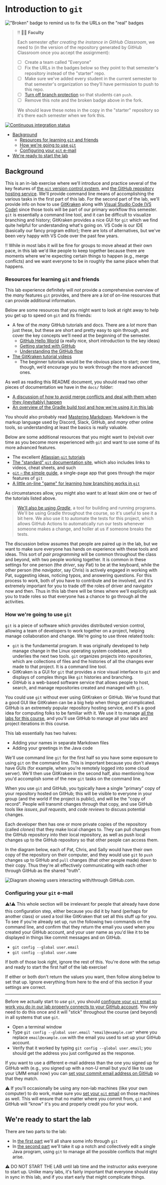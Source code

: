 # Introduction to `git` <!-- omit in toc -->

!["Broken" badge to remind us to fix the URLs on the "real" badges](https://img.shields.io/badge/FIX_BADGES-Badges_below_need_to_be_updated-red)

> :bangbang: :mage_woman: **Faculty**
>
> Each semester _after creating the instance in GitHub Classroom_,
> we need to (in the version of the repository generated by GitHub Classroom once you accept the assignment):
>
> - [ ] Create a team called "Everyone"
> - [ ] Fix the URLs in the badges below so they point to that semester's
>       repository instead of the "starter" repo.
> - [ ] Make sure we've added every student in the current semester
>       to that semester's organization so they'll have permission to
>       push to this repo.
> - [ ] [Turn off branch protection](docs/FACULTY_BRANCH_PROTECTION_SETTINGS.md)
>       so that students can `push`.
> - [ ] Remove this note and the broken badge above in the fork.
>
> We should leave these notes in the copy in the "starter"
> repository so it's there each semester when we fork this.

[![Continuous integration status](../../actions/workflows/gradle.yaml/badge.svg)](../../actions/workflows/gradle.yaml)

- [Background](#background)
  - [Resources for learning `git` and friends](#resources-for-learning-git-and-friends)
  - [How we're going to use `git`](#how-were-going-to-use-git)
  - [Configuring your `git` e-mail](#configuring-your-git-e-mail)
- [We're ready to start the lab](#were-ready-to-start-the-lab)

## Background

This is an in-lab exercise where we'll introduce and practice several of the
key features of [the `git` version control system](https://git-scm.com/),
and [the GitHub repository hosting service](https://github.com/).
We'll provide command line means of accomplishing
the various tasks in the first part of this lab. For the second part of the lab, we'll
provide info on how to use [GitKraken](https://www.gitkraken.com/git-client) along with
[Visual Studio Code (VS Code)](https://code.visualstudio.com/) since
those tools will be part of our primary workflow this semester. `git` is essentially
a command line tool, and it can be difficult to visualize branching and history;
GitKraken provides a nice GUI for `git` which we find quite helpful for understanding
what's going on. VS Code is our IDE (basically our fancy program editor); there are lots
of alternatives, but we've been very happy with VS Code over the past few years.

:bangbang: While in most labs it will be fine for groups to move ahead
at their own pace, in this lab we'd like people to keep together
because there are moments where we're expecting certain things to
happen (e.g., merge conflicts) and we want everyone to be in roughly
the same place when that happens.

### Resources for learning `git` and friends

This lab experience definitely will _not_ provide a comprehensive overview of the
_many_ features `git` provides, and there are a _lot_ of on-line resources
that can provide additional information.

Below are some resources that you might want to look at right away
to help you get up to speed on `git` and its
friends:

- A few of the _many_ GitHub tutorials and
  docs. There are a _lot_ more than just these, but these are short and pretty easy to spin through, and cover the key concepts we’ll need at the beginning of the semester.
  - [GitHub Hello World](https://guides.github.com/activities/hello-world/) (a really nice,
    short introduction to the key ideas)
  - [Getting started with GitHub](https://docs.github.com/en/free-pro-team@latest/github/getting-started-with-github)
  - [Understanding the GitHub flow](https://guides.github.com/introduction/flow/)
- [The GitKraken tutorial videos](https://www.gitkraken.com/learn-git)
  - The beginner tutorials would be the
    obvious place to start; over time,
    though, we’d encourage you to work through
    the more advanced ones.

As well as reading this README document, you should read two other pieces
of documentation we have in the `docs/` folder:

- [A discussion of how to avoid merge conflicts and deal with them when they (inevitably) happen](docs/MERGE_CONFLICTS.md)
- [An overview of the Gradle build tool and how we're using it in this lab](docs/Gradle_README.md)

You should also probably read [Mastering Markdown](https://guides.github.com/features/mastering-markdown/).
Markdown is the markup language used by Discord, Slack, GitHub, and _many_ other
online tools, so understanding at least the basics is really valuable.

Below are some additional resources that you might
want to (re)visit over time as you become more
experienced with `git` and want to use some of
its more advanced features.

- The excellent [Atlassian `git` tutorials](https://www.atlassian.com/git/tutorials/what-is-version-control)
- [The "standard" `git` documentation site](https://git-scm.com/documentation),
  which also includes links to videos, cheat sheets, and such
- [`git` – the simple guide](http://rogerdudler.github.io/git-guide/),
  a single-page app that goes through the major features of `git`
- [A little on-line "game" for learning how branching works in `git`](https://learngitbranching.js.org/)

As circumstances allow, you might also want to at least skim one or two of the
tutorials listed above.

> [We'll also be using _Gradle_](docs/Gradle_README.md),
> a tool for building and running programs. We'll be
> using Gradle throughout the course, so it's useful to see it a bit here. We also
> use it to automate the tests for this project, which allows GitHub Actions to
> automatically run our tests whenever someone makes a change, and holler at us if
> someone breaks the tests.

The discussion below assumes that people are paired up in the lab, but we want
to make sure everyone has hands on experience with these tools and ideas.
This sort of _pair programming_ will be common throughout the class and
beyond, with two people working together. It is common in these settings for
one person (the _driver_, say Pat) to be at the keyboard, while the other person (the
_navigator_, say Chris) is actively engaged in working with Pat, suggesting ideas, noticing typos,
and answering questions. For this process to work, both of you have to
contribute and be involved, and it's extremely important for you to trade
off the roles of driver and navigator now and then. Thus in this lab
there will be times where we'll explicitly ask you to trade roles so that
everyone has a chance to go through all the activities.

### How we're going to use `git`

`git` is a piece of software which provides distributed version control, allowing
a team of developers to work together on a project, helping manage
collaboration and change. We're going to use three related tools:

- `git` is the fundamental program. It was originally developed to help manage
  change in the Linux
  operating system codebase, and it underlies the next two tools. `git`
  organizes projects into _repositories_, which are collections of files and
  the histories of all the changes ever made to that project. It is a command
  line tool.
- GitKraken is a GUI for `git` that provides a nice visual interface to `git`
  and displays of complex things like `git` histories and branching.
- _GitHub_ is a web-based software service that allows people
  to host, search, and manage repositories created and managed with `git`.

You could use `git` without ever using GitKraken or GitHub. We've found that a
good GUI like GitKraken can be a big help when things get complicated. GitHub
is an extremely popular repository hosting service, and it's a good idea for
computing folks to be familiar with it. We use it to manage
[all the labs for this course](https://github.com/UMM-CSci-3601), and you'll
use GitHub to manage all your labs and project iterations in this course.

This lab essentially has two halves:

- Adding your names in separate Markdown files
- Adding your greetings in the Java code

We'll use command line `git` for the first half so you have some exposure to
using `git` on the command line. This is important because you don't always
have GUIs (for example, when you're remotely logged into some cloud
server). We'll then use GitKraken in the second half, also mentioning how you'd
accomplish some of the new `git` tasks on the command line.

When you use `git` and GitHub, you typically have a single "primary" copy
of your repository hosted on GitHub; this will be visible to everyone in
your group (and the world if the project is public),
and will be the "copy of record". People will transmit changes through that
copy, and use GitHub tools like _issues_, _pull requests_, and _code reviews_
to discuss potential changes.

Each developer then has one or more private copies of the repository
(called _clones_) that they make local changes to. They can pull changes
from the GitHub repository into their local repository, as well as push
local changes up to the GitHub repository so that other people can access them.

In the diagram below, each of Pat, Chris, and Sally would have their own copy
of the repository on their computer, and they would use `git` to `push`
changes up to GitHub and `pull` changes (that other people made) down to
their copy. Thus they're all effectively communicating with each other
through GitHub as the shared "truth".

![Diagram showing users interacting with/through GitHub.com.](docs/images/GitHub-and-users.png)

### Configuring your `git` e-mail

:warning::exclamation::warning:
This whole section will be irrelevant for people that already have done
this configuration step, either because you did it by hand (perhaps
for another class) or used a tool like
GitKraken that set all this stuff up for you. To see if you're already set up,
run the following two commands on the command line, and confirm that they
return the email you used when
you created your GitHub account, and your user name as you'd like it
to be displayed in things like commit messages and on GitHub.

- `git config --global user.email`
- `git config --global user.name`

If both of those look right, ignore the rest of this. You're done
with the setup and ready to start the first half of the lab exercise!

If either or both don't return the values you want, then follow along
below to set that up. Ignore everything from here to the end of this
section if your settings are correct.

---

Before we actually start to _use_ `git`, you should [configure your `git`
email so work you do in our lab properly connects to your GitHub
account](https://help.github.com/articles/setting-your-commit-email-address-in-git/).
You only need to do this once and it will "stick" throughout the course
(and beyond) in all systems that use `git`.

- Open a terminal window
- Type `git config --global user.email "email@example.com"` where
  you replace `email@example.com` with the email you used to set up
  your GitHub account.
- Verify that it worked by typing `git config --global user.email`;
  you should get the address you just configured as the response.

If you want to use a different e-mail address than the one you
signed up for GitHub with (e.g., you signed up with a non-U
email but you'd like to use your UMM email now) you can
[set your commit email address on GitHub](https://help.github.com/articles/setting-your-commit-email-address-on-github/)
so that they match.

:warning: If you'll occasionally be using any non-lab machines (like your own computer)
to do work, make sure you [set your `git` email](https://help.github.com/articles/setting-your-commit-email-address-in-git/)
on those machines as well. This will ensure that no matter where
you commit from, `git` and GitHub will "know" it's you and properly
credit you for your work.

## We're ready to start the lab

There are two parts to the lab:

- In [the first part](PART_1_SHARE_INFO.md) we'll all share some info through `git`
- In [the second part](PART_2_JAVA_INTRODUCTIONS.md) we'll take it up a notch and
  collectively edit a single Java program, using `git` to manage all the possible
  conflicts that might arise.

:warning: DO NOT START THE LAB until lab time and the instructor asks everyone to
start up. Unlike many labs, it's fairly important that everyone should stay in sync
in this lab, and if you start early that might complicate things.
